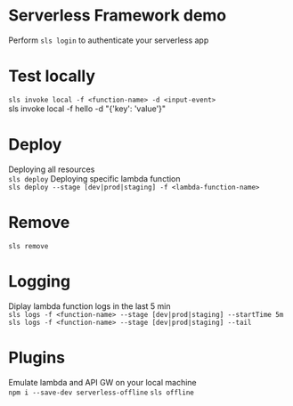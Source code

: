 # Serverless Framework demo

Perform `sls login` to authenticate your serverless app

# Test locally
`sls invoke local -f <function-name> -d <input-event>` \
sls invoke local -f hello -d "{'key': 'value'}"

# Deploy
Deploying all resources \
`sls deploy`
Deploying specific lambda function \
`sls deploy --stage [dev|prod|staging] -f <lambda-function-name>`

# Remove
`sls remove`

# Logging
Diplay lambda function logs in the last 5 min \
`sls logs -f <function-name> --stage [dev|prod|staging] --startTime 5m` \
`sls logs -f <function-name> --stage [dev|prod|staging] --tail`

# Plugins
Emulate lambda and API GW on your local machine \
`npm i --save-dev serverless-offline`
`sls offline`
